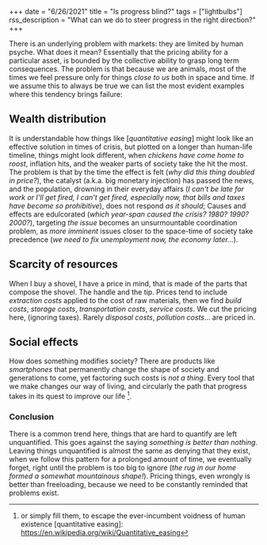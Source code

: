 +++
date = "6/26/2021"
title = "Is progress blind?"
tags = ["lightbulbs"]
rss_description = "What can we do to steer progress in the right direction?"
+++

There is an underlying problem with markets: they are limited by human psyche. What does it mean? Essentially that the pricing ability for a particular asset, is bounded by the collective ability to grasp long term consequences. 
The problem is that because we are animals, most of the times we feel pressure only for things _close to us_ both in space and time. If we assume this to always be true we can list the most evident examples where this tendency brings failure:

## Wealth distribution
It is understandable how things like [_quantitative easing_] might look like an effective solution in times of crisis, but plotted on a longer than human-life timeline, things might look different, when _chickens have come home to roost_, inflation hits, and the weaker parts of society take the hit the most. The problem is that by the time the effect is felt (_why did this thing doubled in price?_), the catalyst (a.k.a. big monetary injection) has passed the news, and the population, drowning in their everyday affairs (_I can't be late for work or I'll get fired, I can't get fired, especially now, that bills and taxes have become so prohibitive_), does not respond _as it should_; Causes and effects are edulcorated (_which year-span caused the crisis? 1980? 1990? 2000?_), targeting _the issue_ becomes an unsurmountable coordination problem, as _more imminent_ issues closer to the space-time of society take precedence (_we need to fix unemployment now, the economy later..._).

## Scarcity of resources
When I buy a shovel, I have a price in mind, that is made of the parts that compose the shovel. The handle and the tip. Prices tend to include _extraction costs_ applied to the cost of raw materials, then we find _build costs_, _storage costs_, _transportation costs_, _service costs_. We cut the pricing here, (ignoring taxes). Rarely _disposal costs_, _pollution costs_... are priced in.

## Social effects
How does something modifies society? There are products like _smartphones_ that permanently change the shape of society and generations to come, yet factoring such costs is _not a thing_. Every tool that we make changes our way of living, and circularly the path that progress takes in its quest to improve our life [^1].

### Conclusion
There is a common trend here, things that are hard to quantify are left unquantified. This goes against the saying _something is better than nothing_. Leaving things unquantified is almost the same as denying that they exist, when we follow this pattern for a prolonged amount of time, we eventually forget, right until the problem is too big to ignore (_the rug in our home formed a somewhat mountainous shape!_).
Pricing things, even wrongly is better than freeloading, because we need to be constantly reminded that problems exist.


[^1]: or simply fill them, to escape the ever-incumbent voidness of human existence
[quantitative easing]: https://en.wikipedia.org/wiki/Quantitative_easing

